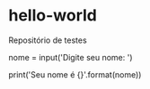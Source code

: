 # hello-world
Repositório de testes

nome = input('Digite seu nome: ')

print('Seu nome é {}'.format(nome))
